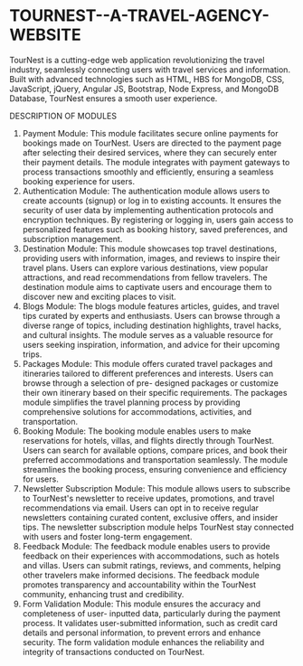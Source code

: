 # TOURNEST--A-TRAVEL-AGENCY-WEBSITE
TourNest is a cutting-edge web application revolutionizing the travel industry, seamlessly connecting users with travel services and information. Built with advanced technologies such as HTML, HBS for MongoDB, CSS, JavaScript, jQuery, Angular JS, Bootstrap, Node Express, and MongoDB Database, TourNest ensures a smooth user experience.

DESCRIPTION OF MODULES

1. Payment Module: This module facilitates secure online payments for bookings made
on TourNest. Users are directed to the payment page after selecting their desired services,
where they can securely enter their payment details. The module integrates with payment
gateways to process transactions smoothly and efficiently, ensuring a seamless booking
experience for users.
2. Authentication Module: The authentication module allows users to create accounts
(signup) or log in to existing accounts. It ensures the security of user data by
implementing authentication protocols and encryption techniques. By registering or
logging in, users gain access to personalized features such as booking history, saved
preferences, and subscription management.
3. Destination Module: This module showcases top travel destinations, providing users
with information, images, and reviews to inspire their travel plans. Users can explore
various destinations, view popular attractions, and read recommendations from fellow
travelers. The destination module aims to captivate users and encourage them to discover
new and exciting places to visit.
4. Blogs Module: The blogs module features articles, guides, and travel tips curated by
experts and enthusiasts. Users can browse through a diverse range of topics, including
destination highlights, travel hacks, and cultural insights. The module serves as a
valuable resource for users seeking inspiration, information, and advice for their
upcoming trips.
5. Packages Module: This module offers curated travel packages and itineraries tailored
to different preferences and interests. Users can browse through a selection of pre-
designed packages or customize their own itinerary based on their specific requirements.
The packages module simplifies the travel planning process by providing comprehensive
solutions for accommodations, activities, and transportation.
6. Booking Module: The booking module enables users to make reservations for hotels,
villas, and flights directly through TourNest. Users can search for available options,
compare prices, and book their preferred accommodations and transportation seamlessly.
The module streamlines the booking process, ensuring convenience and efficiency for
users.
7. Newsletter Subscription Module: This module allows users to subscribe to TourNest's
newsletter to receive updates, promotions, and travel recommendations via email. Users
can opt in to receive regular newsletters containing curated content, exclusive offers, and
insider tips. The newsletter subscription module helps TourNest stay connected with
users and foster long-term engagement.
8. Feedback Module: The feedback module enables users to provide feedback on their
experiences with accommodations, such as hotels and villas. Users can submit ratings,
reviews, and comments, helping other travelers make informed decisions. The feedback
module promotes transparency and accountability within the TourNest community,
enhancing trust and credibility.
9. Form Validation Module: This module ensures the accuracy and completeness of user-
inputted data, particularly during the payment process. It validates user-submitted
information, such as credit card details and personal information, to prevent errors and
enhance security. The form validation module enhances the reliability and integrity of
transactions conducted on TourNest.
